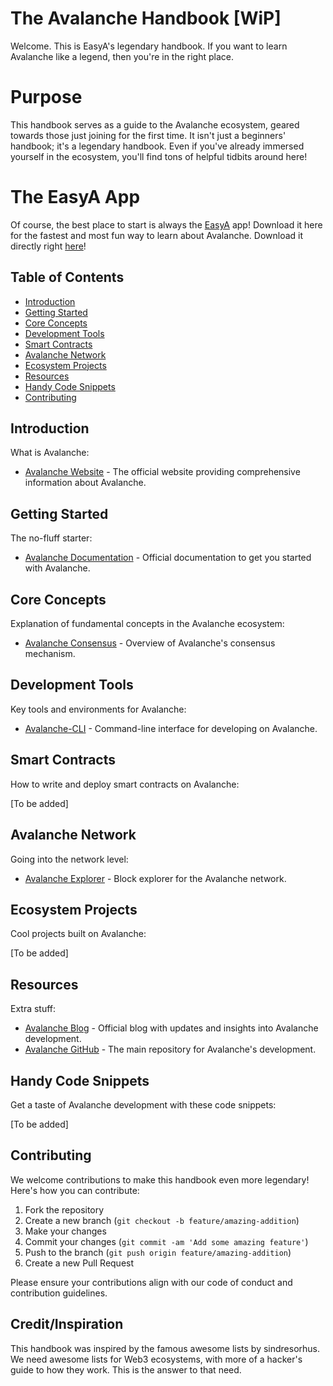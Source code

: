 # The Avalanche Handbook [WiP]

Welcome. This is EasyA's legendary handbook. If you want to learn Avalanche like a legend, then you're in the right place.

# Purpose

This handbook serves as a guide to the Avalanche ecosystem, geared towards those just joining for the first time. It isn't just a beginners' handbook; it's a legendary handbook. Even if you've already immersed yourself in the ecosystem, you'll find tons of helpful tidbits around here!

# The EasyA App

Of course, the best place to start is always the [EasyA](https://www.easya.io) app! Download it here for the fastest and most fun way to learn about Avalanche. Download it directly right [here](https://links.easya.io/links/gotoapp)!

## Table of Contents

- [Introduction](#introduction)
- [Getting Started](#getting-started)
- [Core Concepts](#core-concepts)
- [Development Tools](#development-tools)
- [Smart Contracts](#smart-contracts)
- [Avalanche Network](#avalanche-network)
- [Ecosystem Projects](#ecosystem-projects)
- [Resources](#resources)
- [Handy Code Snippets](#handy-code-snippets)
- [Contributing](#contributing)

## Introduction

What is Avalanche:

- [Avalanche Website](https://www.avax.network/) - The official website providing comprehensive information about Avalanche.

## Getting Started

The no-fluff starter:

- [Avalanche Documentation](https://docs.avax.network/) - Official documentation to get you started with Avalanche.

## Core Concepts

Explanation of fundamental concepts in the Avalanche ecosystem:

- [Avalanche Consensus](https://docs.avax.network/learn/avalanche/avalanche-consensus) - Overview of Avalanche's consensus mechanism.

## Development Tools

Key tools and environments for Avalanche:

- [Avalanche-CLI](https://github.com/ava-labs/avalanche-cli) - Command-line interface for developing on Avalanche.

## Smart Contracts

How to write and deploy smart contracts on Avalanche:

[To be added]

## Avalanche Network

Going into the network level:

- [Avalanche Explorer](https://explorer.avax.network/) - Block explorer for the Avalanche network.

## Ecosystem Projects

Cool projects built on Avalanche:

[To be added]

## Resources

Extra stuff:

- [Avalanche Blog](https://medium.com/avalancheavax) - Official blog with updates and insights into Avalanche development.
- [Avalanche GitHub](https://github.com/ava-labs) - The main repository for Avalanche's development.

## Handy Code Snippets

Get a taste of Avalanche development with these code snippets:

[To be added]

## Contributing

We welcome contributions to make this handbook even more legendary! Here's how you can contribute:

1. Fork the repository
2. Create a new branch (`git checkout -b feature/amazing-addition`)
3. Make your changes
4. Commit your changes (`git commit -am 'Add some amazing feature'`)
5. Push to the branch (`git push origin feature/amazing-addition`)
6. Create a new Pull Request

Please ensure your contributions align with our code of conduct and contribution guidelines.

## Credit/Inspiration

This handbook was inspired by the famous awesome lists by sindresorhus. We need awesome lists for Web3 ecosystems, with more of a hacker's guide to how they work. This is the answer to that need.
